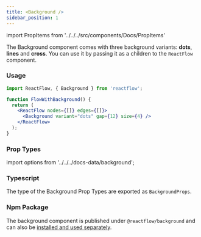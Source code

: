 ```yaml
---
title: <Background />
sidebar_position: 1
---
```


import PropItems from '../../../src/components/Docs/PropItems'

The Background component comes with three background variants: **dots**, **lines** and **cross**. You can use it by passing it as a children to the `ReactFlow` component.

### Usage

```jsx
import ReactFlow, { Background } from 'reactflow';

function FlowWithBackground() {
  return (
    <ReactFlow nodes={[]} edges={[]}>
      <Background variant="dots" gap={12} size={4} />
    </ReactFlow>
  );
}
```

### Prop Types

import options from '../../../docs-data/background';

<PropItems props={options} />

### Typescript

The type of the Background Prop Types are exported as `BackgroundProps`.

### Npm Package

The background component is published under `@reactflow/background` and can also be [installed and used separately](/docs/overview/packages/#reactflowbackground).
